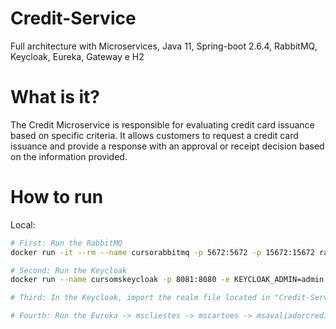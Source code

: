# Credit-Service
Full architecture with Microservices, Java 11, Spring-boot 2.6.4, RabbitMQ, Keycloak, Eureka, Gateway e H2

# What is it?
The Credit Microservice is responsible for evaluating credit card issuance based on specific criteria. It allows customers to request a credit card issuance and provide a response with an approval or receipt decision based on the information provided.

# How to run
Local:
```bash
# First: Run the RabbitMQ
docker run -it --rm --name cursorabbitmq -p 5672:5672 -p 15672:15672 rabbitmq:3.13-management

# Second: Run the Keycloak
docker run --name cursomskeycloak -p 8081:8080 -e KEYCLOAK_ADMIN=admin -e KEYCLOAK_ADMIN_PASSWORD=admin quay.io/keycloak/keycloak:24.0.3 start-dev

# Third: In the Keycloak, import the realm file located in "Credit-Service\Keycloak" folder and get the token

# Fourth: Run the Eureka -> mscliestes -> mscartoes -> msavaliadorcredito -> msavaliadorcredito -> mscloudgateway
```
